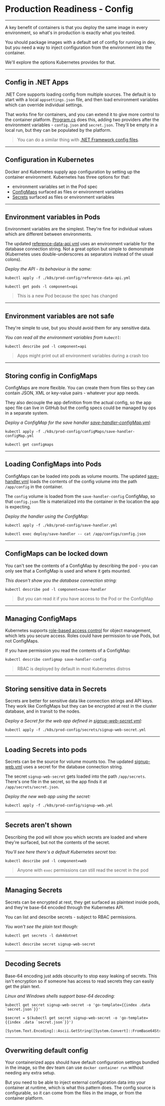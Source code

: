 # Production Readiness - Config

---

A key benefit of containers is that you deploy the same image in every environment, so what's in production is exactly what you tested.

You should package images with a default set of config for running in dev, but you need a way to inject configuration from the environment into the container.

We'll explore the options Kubernetes provides for that.

---

## Config in .NET Apps

.NET Core supports loading config from multiple sources. The default is to start with a local `appsettings.json` file, and then load environment variables which can override individual settings.

That works fine for containers, and you can extend it to give more control to the container platform. [Program.cs]() does this, adding two providers after the environment variables - `config.json` and `secret.json`. They'll be empty in a local run, but they can be populated by the platform.

> You can do a similar thing with [.NET Framework config files](https://anthonychu.ca/post/overriding-web-config-settings-environment-variables-containerized-aspnet-apps/).

---

## Configuration in Kubernetes

Docker and Kubernetes supply app configuration by setting up the container environment. Kubernetes has three options for that:

- environment variables set in the Pod spec
- [ConfigMaps](https://kubernetes.io/docs/concepts/configuration/configmap/) surfaced as files or environment variables
- [Secrets](https://kubernetes.io/docs/concepts/configuration/secret/) surfaced as files or environment variables

---

## Environment variables in Pods

Environment variables are the simplest. They're fine for individual values which are different between environments.

The updated [reference-data-api.yml](./k8s/prod-config/reference-data-api.yml) uses an environment variable for the database connection string. Not a great option but simple to demonstrate (Kubernetes uses double-underscores as separators instead of the usual colons).

_Deploy the API - its behaviour is the same:_

```
kubectl apply -f ./k8s/prod-config/reference-data-api.yml

kubectl get pods -l component=api
```

> This is a new Pod because the spec has changed

---

## Environment variables are not safe

They're simple to use, but you should avoid them for any sensitive data.

_You can read all the environment variables from `kubectl`_:

```
kubectl describe pod -l component=api
```

> Apps might print out all environment variables during a crash too

---

## Storing config in ConfigMaps

ConfigMaps are more flexible. You can create them from files so they can contain JSON, XML or key-value pairs - whatever your app needs.

They also decouple the app definition from the actual config, so the app spec file can live in GitHub but the config specs could be managed by ops in a separate system.

_Deploy a ConfigMap for the save handler [save-handler-configMap.yml](./k8s/prod-config/configMaps/save-handler-configMap.yml):_

```
kubectl apply -f ./k8s/prod-config/configMaps/save-handler-configMap.yml

kubectl get configmaps
```

---

## Loading ConfigMaps into Pods

ConfigMaps can be loaded into pods as volume mounts. The updated [save-handler.yml](./k8s/prod-config/save-handler.yml) loads the contents of the config volume into the path `/app/config` in the container.

The `config` volume is loaded from the `save-handler-config` ConfigMap, so that `config.json` file is materialized into the container in the location the app is expecting.

_Deploy the handler using the ConfigMap:_

```
kubectl apply -f ./k8s/prod-config/save-handler.yml

kubectl exec deploy/save-handler -- cat /app/configs/config.json
```

---

## ConfigMaps can be locked down

You can't see the contents of a ConfigMap by describing the pod - you can only see that a ConfigMap is used and where it gets mounted.

_This doesn't show you the database connection string:_

```
kubectl describe pod -l component=save-handler
```

> But you can read it if you have access to the Pod or the ConfigMap

---

## Managing ConfigMaps

Kubernetes supports [role-based access control](https://kubernetes.io/docs/reference/access-authn-authz/rbac/) for object management, which lets you secure access. Roles could have permission to use Pods, but not ConfigMaps.

If you have permission you read the contents of a ConfigMap:

```
kubectl describe configmap save-handler-config
```

> RBAC is deployed by default in most Kubernetes distros

---

## Storing sensitive data in Secrets

Secrets are better for sensitive data like connection strings and API keys. They work like ConfigMaps but they can be encrypted at rest in the cluster database, and in transit to the nodes.

_Deploy a Secret for the web app defined in [signup-web-secret.yml](./k8s/prod-config/secrets/signup-web-secret.yml):_

```
kubectl apply -f ./k8s/prod-config/secrets/signup-web-secret.yml
```

---

## Loading Secrets into pods

Secrets can be the source for volume mounts too. The updated [signup-web.yml](./k8s/prod-config/signup-web.yml) uses a secret for the database connection string.

The secret `signup-web-secret` gets loaded into the path `/app/secrets`. There's one file in the secret, so the app finds it at `/app/secrets/secret.json`.

_Deploy the new web app using the secret:_

```
kubectl apply -f ./k8s/prod-config/signup-web.yml
```

---

## Secrets aren't shown

Describing the pod will show you which secrets are loaded and where they're surfaced, but not the contents of the secret.

_You'll see here there's a default Kubernetes secret too:_

```
kubectl describe pod -l component=web
```

> Anyone with `exec` permissions can still read the secret in the pod

---

## Managing Secrets

Secrets can be encrypted at rest, they get surfaced as plaintext inside pods, and they're base-64 encoded through the Kubernetes API.

You can list and describe secrets - subject to RBAC permissions.

_You won't see the plain text though:_

```
kubectl get secrets -l dak4dotnet

kubectl describe secret signup-web-secret
```

---

## Decoding Secrets

Base-64 encoding just adds obscurity to stop easy leaking of secrets. This isn't encryption so if someone has access to read secrets they can easily get the plain text.

_Linux and Windows shells support base-64 decoding:_

```
kubectl get secret signup-web-secret -o 'go-template={{index .data `secret.json`}}'

$secret = $(kubectl get secret signup-web-secret -o 'go-template={{index .data `secret.json`}}')

[System.Text.Encoding]::Ascii.GetString([System.Convert]::FromBase64String($secret))
```

---

## Overwriting default config

Your containerized apps should have default configuration settings bundled in the image, so the dev team can use `docker container run` without needing any extra setup.

But you need to be able to inject external configuration data into your container at runtime, which is what this pattern does. The config source is configurable, so it can come from the files in the image, or from the container platform.
